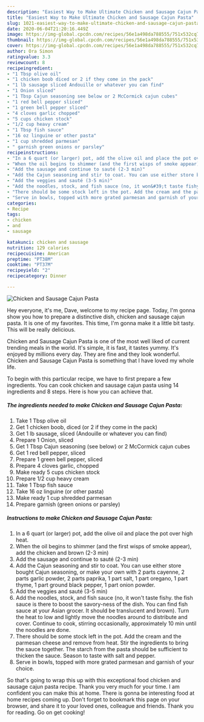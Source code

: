 ```yaml
---
description: "Easiest Way to Make Ultimate Chicken and Sausage Cajun Pasta"
title: "Easiest Way to Make Ultimate Chicken and Sausage Cajun Pasta"
slug: 1021-easiest-way-to-make-ultimate-chicken-and-sausage-cajun-pasta
date: 2020-06-04T21:20:16.449Z
image: https://img-global.cpcdn.com/recipes/56e1a498da788555/751x532cq70/chicken-and-sausage-cajun-pasta-recipe-main-photo.jpg
thumbnail: https://img-global.cpcdn.com/recipes/56e1a498da788555/751x532cq70/chicken-and-sausage-cajun-pasta-recipe-main-photo.jpg
cover: https://img-global.cpcdn.com/recipes/56e1a498da788555/751x532cq70/chicken-and-sausage-cajun-pasta-recipe-main-photo.jpg
author: Ora Simon
ratingvalue: 3.3
reviewcount: 8
recipeingredient:
- "1 Tbsp olive oil"
- "1 chicken boob diced or 2 if they come in the pack"
- "1 lb sausage sliced Andouille or whatever you can find"
- "1 Onion sliced"
- "1 Tbsp Cajun seasoning see below or 2 McCormick cajun cubes"
- "1 red bell pepper sliced"
- "1 green bell pepper sliced"
- "4 cloves garlic chopped"
- "5 cups chicken stock"
- "1/2 cup heavy cream"
- "1 Tbsp fish sauce"
- "16 oz linguine or other pasta"
- "1 cup shredded parmesan"
- " garnish green onions or parsley"
recipeinstructions:
- "In a 6 quart (or larger) pot, add the olive oil and place the pot over high heat."
- "When the oil begins to shimmer (and the first wisps of smoke appear), add the chicken and brown (2-3 min)"
- "Add the sausage and continue to sauté (2-3 min)"
- "Add the Cajun seasoning and stir to coat. You can use either store bought Cajun seasoning, or make your own with 2 parts cayenne, 2 parts garlic powder, 2 parts paprika, 1 part salt, 1 part oregano, 1 part thyme, 1 part ground black pepper, 1 part onion powder."
- "Add the veggies and sauté (3-5 min)"
- "Add the noodles, stock, and fish sauce (no, it won&#39;t taste fishy. the fish sauce is there to boost the savory-ness of the dish. You can find fish sauce at your Asian grocer. It should be translucent and brown). Turn the heat to low and lightly move the noodles around to distribute and cover. Continue to cook, stirring occasionally, approximately 10 min until the noodles are done."
- "There should be some stock left in the pot. Add the cream and the parmesan cheese and remove from heat. Stir the ingredients to bring the sauce together. The starch from the pasta should be sufficient to thicken the sauce. Season to taste with salt and pepper."
- "Serve in bowls, topped with more grated parmesan and garnish of your choice."
categories:
- Recipe
tags:
- chicken
- and
- sausage

katakunci: chicken and sausage 
nutrition: 129 calories
recipecuisine: American
preptime: "PT38M"
cooktime: "PT37M"
recipeyield: "2"
recipecategory: Dinner

---
```



![Chicken and Sausage Cajun Pasta](https://img-global.cpcdn.com/recipes/56e1a498da788555/751x532cq70/chicken-and-sausage-cajun-pasta-recipe-main-photo.jpg)

Hey everyone, it's me, Dave, welcome to my recipe page. Today, I'm gonna show you how to prepare a distinctive dish, chicken and sausage cajun pasta. It is one of my favorites. This time, I'm gonna make it a little bit tasty. This will be really delicious.

Chicken and Sausage Cajun Pasta is one of the most well liked of current trending meals in the world. It's simple, it is fast, it tastes yummy. It's enjoyed by millions every day. They are fine and they look wonderful. Chicken and Sausage Cajun Pasta is something that I have loved my whole life.




To begin with this particular recipe, we have to first prepare a few ingredients. You can cook chicken and sausage cajun pasta using 14 ingredients and 8 steps. Here is how you can achieve that.

<!--inarticleads1-->

##### The ingredients needed to make Chicken and Sausage Cajun Pasta:

1. Take 1 Tbsp olive oil
1. Get 1 chicken boob, diced (or 2 if they come in the pack)
1. Get 1 lb sausage, sliced (Andouille or whatever you can find)
1. Prepare 1 Onion, sliced
1. Get 1 Tbsp Cajun seasoning (see below) or 2 McCormick cajun cubes
1. Get 1 red bell pepper, sliced
1. Prepare 1 green bell pepper, sliced
1. Prepare 4 cloves garlic, chopped
1. Make ready 5 cups chicken stock
1. Prepare 1/2 cup heavy cream
1. Take 1 Tbsp fish sauce
1. Take 16 oz linguine (or other pasta)
1. Make ready 1 cup shredded parmesan
1. Prepare  garnish (green onions or parsley)




<!--inarticleads2-->

##### Instructions to make Chicken and Sausage Cajun Pasta:

1. In a 6 quart (or larger) pot, add the olive oil and place the pot over high heat.
1. When the oil begins to shimmer (and the first wisps of smoke appear), add the chicken and brown (2-3 min)
1. Add the sausage and continue to sauté (2-3 min)
1. Add the Cajun seasoning and stir to coat. You can use either store bought Cajun seasoning, or make your own with 2 parts cayenne, 2 parts garlic powder, 2 parts paprika, 1 part salt, 1 part oregano, 1 part thyme, 1 part ground black pepper, 1 part onion powder.
1. Add the veggies and sauté (3-5 min)
1. Add the noodles, stock, and fish sauce (no, it won&#39;t taste fishy. the fish sauce is there to boost the savory-ness of the dish. You can find fish sauce at your Asian grocer. It should be translucent and brown). Turn the heat to low and lightly move the noodles around to distribute and cover. Continue to cook, stirring occasionally, approximately 10 min until the noodles are done.
1. There should be some stock left in the pot. Add the cream and the parmesan cheese and remove from heat. Stir the ingredients to bring the sauce together. The starch from the pasta should be sufficient to thicken the sauce. Season to taste with salt and pepper.
1. Serve in bowls, topped with more grated parmesan and garnish of your choice.




So that's going to wrap this up with this exceptional food chicken and sausage cajun pasta recipe. Thank you very much for your time. I am confident you can make this at home. There is gonna be interesting food at home recipes coming up. Don't forget to bookmark this page on your browser, and share it to your loved ones, colleague and friends. Thank you for reading. Go on get cooking!

